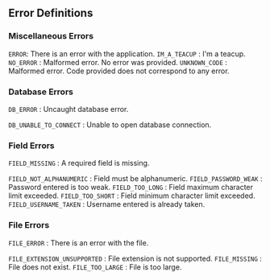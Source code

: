 ## Error Definitions

### Miscellaneous Errors

`ERROR`: There is an error with the application.
`IM_A_TEACUP` : I'm a teacup.
`NO_ERROR` : Malformed error. No error was provided.
`UNKNOWN_CODE` : Malformed error. Code provided does not correspond to any error.

### Database Errors

`DB_ERROR` : Uncaught database error.

`DB_UNABLE_TO_CONNECT` : Unable to open database connection.

### Field Errors

`FIELD_MISSING` : A required field is missing.

`FIELD_NOT_ALPHANUMERIC` : Field must be alphanumeric.
`FIELD_PASSWORD_WEAK` : Password entered is too weak.
`FIELD_TOO_LONG` : Field maximum character limit exceeded.
`FIELD_TOO_SHORT` : Field minimum character limit exceeded.
`FIELD_USERNAME_TAKEN` : Username entered is already taken.

### File Errors

`FILE_ERROR` : There is an error with the file.

`FILE_EXTENSION_UNSUPPORTED` : File extension is not supported.
`FILE_MISSING` : File does not exist.
`FILE_TOO_LARGE` : File is too large.